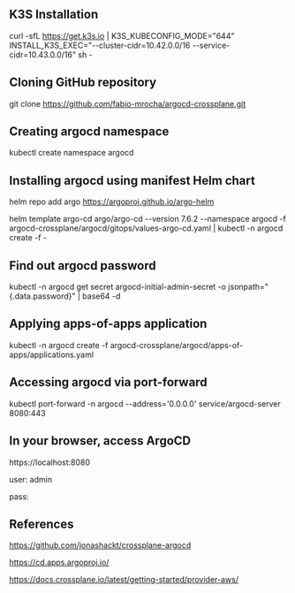 ## K3S Installation
curl -sfL https://get.k3s.io | K3S_KUBECONFIG_MODE="644" INSTALL_K3S_EXEC="--cluster-cidr=10.42.0.0/16 --service-cidr=10.43.0.0/16" sh -


## Cloning GitHub repository
git clone https://github.com/fabio-mrocha/argocd-crossplane.git


## Creating argocd namespace
kubectl create namespace argocd


## Installing argocd using manifest Helm chart
helm repo add argo https://argoproj.github.io/argo-helm

helm template argo-cd argo/argo-cd --version 7.6.2 --namespace argocd -f argocd-crossplane/argocd/gitops/values-argo-cd.yaml | kubectl -n argocd create -f -


## Find out argocd password
kubectl -n argocd get secret argocd-initial-admin-secret -o jsonpath="{.data.password}" | base64 -d


## Applying apps-of-apps application
kubectl -n argocd create -f argocd-crossplane/argocd/apps-of-apps/applications.yaml


## Accessing argocd via port-forward
kubectl port-forward -n argocd --address='0.0.0.0' service/argocd-server 8080:443


## In your browser, access ArgoCD 
https://localhost:8080

user: admin

pass: <password>


## References
https://github.com/jonashackt/crossplane-argocd

https://cd.apps.argoproj.io/

https://docs.crossplane.io/latest/getting-started/provider-aws/
